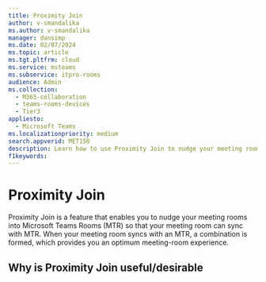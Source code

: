 ```yaml
---
title: Proximity Join
author: v-smandalika
ms.author: v-smandalika
manager: dansimp
ms.date: 02/07/2024
ms.topic: article
ms.tgt.pltfrm: cloud
ms.service: msteams
ms.subservice: itpro-rooms
audience: Admin
ms.collection: 
  - M365-collaboration
  - teams-rooms-devices
  - Tier3
appliesto: 
  - Microsoft Teams
ms.localizationpriority: medium
search.appverid: MET150
description: Learn how to use Proximity Join to nudge your meeting room into MTR for an optimum meeting room experience
f1keywords: 
---
```


# Proximity Join

Proximity Join is a feature that enables you to nudge your meeting rooms into Microsoft Teams Rooms (MTR) so that your meeting room can sync with MTR. When your meeting room syncs with an MTR, a combination is formed, which provides you an optimum  meeting-room experience.

## Why is Proximity Join useful/desirable